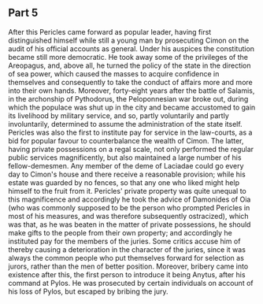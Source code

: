 ## Part 5

After this Pericles came forward as popular leader, having first distinguished himself while still a young man by prosecuting Cimon on the audit of his official accounts as general.
Under his auspices the constitution became still more democratic.
He took away some of the privileges of the Areopagus, and, above all, he turned the policy of the state in the direction of sea power, which caused the masses to acquire confidence in themselves and consequently to take the conduct of affairs more and more into their own hands.
Moreover, forty-eight years after the battle of Salamis, in the archonship of Pythodorus, the Peloponnesian war broke out, during which the populace was shut up in the city and became accustomed to gain its livelihood by military service, and so, partly voluntarily and partly involuntarily, determined to assume the administration of the state itself.
Pericles was also the first to institute pay for service in the law-courts, as a bid for popular favour to counterbalance the wealth of Cimon.
The latter, having private possessions on a regal scale, not only performed the regular public services magnificently, but also maintained a large number of his fellow-demesmen.
Any member of the deme of Laciadae could go every day to Cimon's house and there receive a reasonable provision; while his estate was guarded by no fences, so that any one who liked might help himself to the fruit from it.
Pericles' private property was quite unequal to this magnificence and accordingly he took the advice of Damonides of Oia (who was commonly supposed to be the person who prompted Pericles in most of his measures, and was therefore subsequently ostracized), which was that, as he was beaten in the matter of private possessions, he should make gifts to the people from their own property; and accordingly he instituted pay for the members of the juries.
Some critics accuse him of thereby causing a deterioration in the character of the juries, since it was always the common people who put themselves forward for selection as jurors, rather than the men of better position.
Moreover, bribery came into existence after this, the first person to introduce it being Anytus, after his command at Pylos.
He was prosecuted by certain individuals on account of his loss of Pylos, but escaped by bribing the jury.

